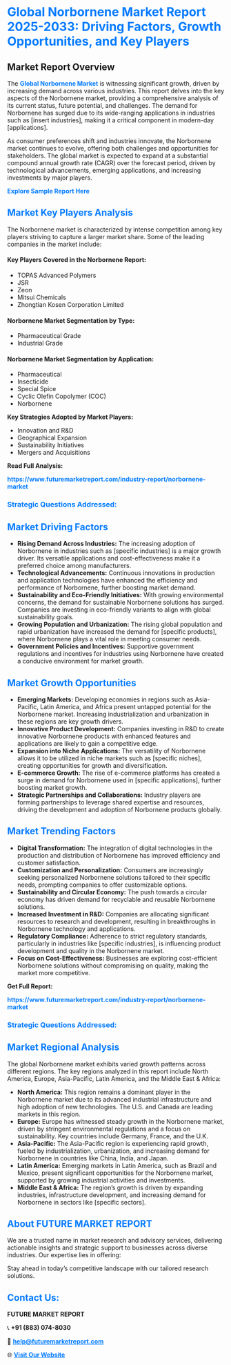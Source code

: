 <h1 style="color: #007BFF;">Global Norbornene Market Report 2025-2033: Driving Factors, Growth Opportunities, and Key Players</h1>

<section id="overview">
<h2>Market Report Overview</h2>
<p>The <a href="https://www.futuremarketreport.com/industry-report/norbornene-market" style="color: #007BFF; text-decoration: none;"><strong>Global Norbornene Market</strong></a> is witnessing significant growth, driven by increasing demand across various industries. This report delves into the key aspects of the Norbornene market, providing a comprehensive analysis of its current status, future potential, and challenges. The demand for Norbornene has surged due to its wide-ranging applications in industries such as [insert industries], making it a critical component in modern-day [applications].</p>
<p>As consumer preferences shift and industries innovate, the Norbornene market continues to evolve, offering both challenges and opportunities for stakeholders. The global market is expected to expand at a substantial compound annual growth rate (CAGR) over the forecast period, driven by technological advancements, emerging applications, and increasing investments by major players.</p>
</section>

<section id="overview">
<p><a href="https://www.futuremarketreport.com/request-sample/reportId=110886" style="color: #007BFF; text-decoration: none;"><strong>Explore Sample Report Here</strong></a></p>
</section>

<section id="key-players">
<h2 style="color: #007BFF;">Market Key Players Analysis</h2>
<p>The Norbornene market is characterized by intense competition among key players striving to capture a larger market share. Some of the leading companies in the market include:</p>
<h4>Key Players Covered in the Norbornene Report:</h4>
<ul><li>TOPAS Advanced Polymers</li><li>JSR</li><li>Zeon</li><li>Mitsui Chemicals</li><li>Zhongtian Kosen Corporation Limited</li></ul>
<h4>Norbornene Market Segmentation by Type:</h4>
<ul><li>Pharmaceutical Grade</li><li>Industrial Grade</li></ul>

<h4>Norbornene Market Segmentation by Application:</h4>
<ul><li>Pharmaceutical</li><li>Insecticide</li><li>Special Spice</li><li>Cyclic Olefin Copolymer (COC)</li><li>Norbornene</li></ul>
<p><strong>Key Strategies Adopted by Market Players:</strong></p>
<ul>
<li>Innovation and R&D</li>
<li>Geographical Expansion</li>
<li>Sustainability Initiatives</li>
<li>Mergers and Acquisitions</li>
</ul>
</section>

<section>
<p><strong>Read Full Analysis: </strong></p><a href="https://www.futuremarketreport.com/industry-report/norbornene-market" style="color: #007BFF; text-decoration: none;"><strong>https://www.futuremarketreport.com/industry-report/norbornene-market</strong></a>
<h3 style="color: #007BFF;">Strategic Questions Addressed:</h3>
</section>

<section id="driving-factors">
<h2 style="color: #007BFF;">Market Driving Factors</h2>
<ul>
<li><strong>Rising Demand Across Industries:</strong> The increasing adoption of Norbornene in industries such as [specific industries] is a major growth driver. Its versatile applications and cost-effectiveness make it a preferred choice among manufacturers.</li>
<li><strong>Technological Advancements:</strong> Continuous innovations in production and application technologies have enhanced the efficiency and performance of Norbornene, further boosting market demand.</li>
<li><strong>Sustainability and Eco-Friendly Initiatives:</strong> With growing environmental concerns, the demand for sustainable Norbornene solutions has surged. Companies are investing in eco-friendly variants to align with global sustainability goals.</li>
<li><strong>Growing Population and Urbanization:</strong> The rising global population and rapid urbanization have increased the demand for [specific products], where Norbornene plays a vital role in meeting consumer needs.</li>
<li><strong>Government Policies and Incentives:</strong> Supportive government regulations and incentives for industries using Norbornene have created a conducive environment for market growth.</li>
</ul>
</section>

<section id="growth-opportunities">
<h2 style="color: #007BFF;">Market Growth Opportunities</h2>
<ul>
<li><strong>Emerging Markets:</strong> Developing economies in regions such as Asia-Pacific, Latin America, and Africa present untapped potential for the Norbornene market. Increasing industrialization and urbanization in these regions are key growth drivers.</li>
<li><strong>Innovative Product Development:</strong> Companies investing in R&D to create innovative Norbornene products with enhanced features and applications are likely to gain a competitive edge.</li>
<li><strong>Expansion into Niche Applications:</strong> The versatility of Norbornene allows it to be utilized in niche markets such as [specific niches], creating opportunities for growth and diversification.</li>
<li><strong>E-commerce Growth:</strong> The rise of e-commerce platforms has created a surge in demand for Norbornene used in [specific applications], further boosting market growth.</li>
<li><strong>Strategic Partnerships and Collaborations:</strong> Industry players are forming partnerships to leverage shared expertise and resources, driving the development and adoption of Norbornene products globally.</li>
</ul>
</section>

<section id="trending-factors">
<h2 style="color: #007BFF;">Market Trending Factors</h2>
<ul>
<li><strong>Digital Transformation:</strong> The integration of digital technologies in the production and distribution of Norbornene has improved efficiency and customer satisfaction.</li>
<li><strong>Customization and Personalization:</strong> Consumers are increasingly seeking personalized Norbornene solutions tailored to their specific needs, prompting companies to offer customizable options.</li>
<li><strong>Sustainability and Circular Economy:</strong> The push towards a circular economy has driven demand for recyclable and reusable Norbornene solutions.</li>
<li><strong>Increased Investment in R&D:</strong> Companies are allocating significant resources to research and development, resulting in breakthroughs in Norbornene technology and applications.</li>
<li><strong>Regulatory Compliance:</strong> Adherence to strict regulatory standards, particularly in industries like [specific industries], is influencing product development and quality in the Norbornene market.</li>
<li><strong>Focus on Cost-Effectiveness:</strong> Businesses are exploring cost-efficient Norbornene solutions without compromising on quality, making the market more competitive.</li>
</ul>
</section>

<section>
<p><strong>Get Full Report: </strong></p><a href="https://www.futuremarketreport.com/industry-report/norbornene-market" style="color: #007BFF; text-decoration: none;"><strong>https://www.futuremarketreport.com/industry-report/norbornene-market</strong></a>
<h3 style="color: #007BFF;">Strategic Questions Addressed:</h3>
</section>


<section id="regional-analysis">
<h2 style="color: #007BFF;">Market Regional Analysis</h2>
<p>The global Norbornene market exhibits varied growth patterns across different regions. The key regions analyzed in this report include North America, Europe, Asia-Pacific, Latin America, and the Middle East & Africa:</p>
<ul>
<li><strong>North America:</strong> This region remains a dominant player in the Norbornene market due to its advanced industrial infrastructure and high adoption of new technologies. The U.S. and Canada are leading markets in this region.</li>
<li><strong>Europe:</strong> Europe has witnessed steady growth in the Norbornene market, driven by stringent environmental regulations and a focus on sustainability. Key countries include Germany, France, and the U.K.</li>
<li><strong>Asia-Pacific:</strong> The Asia-Pacific region is experiencing rapid growth, fueled by industrialization, urbanization, and increasing demand for Norbornene in countries like China, India, and Japan.</li>
<li><strong>Latin America:</strong> Emerging markets in Latin America, such as Brazil and Mexico, present significant opportunities for the Norbornene market, supported by growing industrial activities and investments.</li>
<li><strong>Middle East & Africa:</strong> The region’s growth is driven by expanding industries, infrastructure development, and increasing demand for Norbornene in sectors like [specific sectors].</li>
</ul>
</section>

<footer>
<h2 style="color: #007BFF;">About FUTURE MARKET REPORT</h2>
<p>We are a trusted name in market research and advisory services, delivering actionable insights and strategic support to businesses across diverse industries. Our expertise lies in offering:</p>

<p>Stay ahead in today’s competitive landscape with our tailored research solutions.</p>

<h2 style="color: #007BFF;">Contact Us:</h2>
<p><strong>FUTURE MARKET REPORT</strong></p>
<p>📞 <strong>+91 (883) 074-8030</strong></p>
<p>📧 <strong><a href="mailto:help@futuremarketreport.com" style="color: #007BFF;">help@futuremarketreport.com</a></strong></p>
<p>🌐 <strong><a href="https://www.futuremarketreport.com/" style="color: #007BFF;">Visit Our Website</a></strong></p>
</footer>